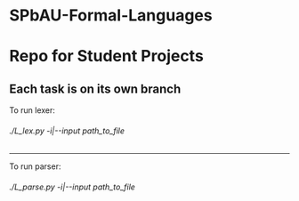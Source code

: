 # SPbAU-Formal-Languages
Repo for Student Projects 
========================
Each task is on its own branch
-------------------------
To run lexer:
###### ./L_lex.py -i|--input path_to_file
-------------------------
To run parser:
###### ./L_parse.py -i|--input path_to_file